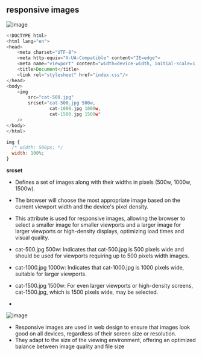 ## responsive images

![image](https://github.com/venkatdas/Interview_prep/assets/43024084/5cce7c8d-3513-45b3-80db-3b9e69e20e08)



```js
<!DOCTYPE html>
<html lang="en">
<head>
    <meta charset="UTF-8">
    <meta http-equiv="X-UA-Compatible" content="IE=edge">
    <meta name="viewport" content="width=device-width, initial-scale=1.0">
    <title>Document</title>
    <link rel="stylesheet" href="index.css"/>
</head>
<body>
    <img
        src="cat-500.jpg"
        srcset="cat-500.jpg 500w,
                cat-1000.jpg 1000w,
                cat-1500.jpg 1500w"
    />
</body>
</html>
```

```js
img {
  /* width: 500px; */
  width: 100%;
}
```

**srcset**

- Defines a set of images along with their widths in pixels (500w, 1000w, 1500w).
- The browser will choose the most appropriate image based on the current viewport width and the device's pixel density.
- This attribute is used for responsive images, allowing the browser to select a smaller image for smaller viewports and a larger image for larger viewports or high-density displays, optimizing load times and visual quality.
- cat-500.jpg 500w: Indicates that cat-500.jpg is 500 pixels wide and should be used for viewports requiring up to 500 pixels width images.
- cat-1000.jpg 1000w: Indicates that cat-1000.jpg is 1000 pixels wide, suitable for larger viewports.
- cat-1500.jpg 1500w: For even larger viewports or high-density screens, cat-1500.jpg, which is 1500 pixels wide, may be selected.

- 
![image](https://github.com/venkatdas/Interview_prep/assets/43024084/eb4753d5-1ca8-4196-959d-2a1a3b5a0219)


- Responsive images are used in web design to ensure that images look good on all devices, regardless of their screen size or resolution.
- They adapt to the size of the viewing environment, offering an optimized balance between image quality and file size


